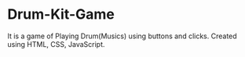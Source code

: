 # Drum-Kit-Game
It is a game of Playing Drum(Musics) using buttons and clicks. Created using HTML, CSS, JavaScript.
